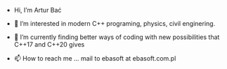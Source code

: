 - Hi, I’m Artur Bać

- 👀 I’m interested in modern C++ programing, physics, civil enginering.
- 🌱 I’m currently finding better ways of coding with new possibilities that C++17 and C++20 gives
- 📫 How to reach me ... mail to ebasoft at ebasoft.com.pl

<!---
- 💞️ I’m looking to collaborate on ...
arturbac/arturbac is a ✨ special ✨ repository because its `README.md` (this file) appears on your GitHub profile.
You can click the Preview link to take a look at your changes.
--->
